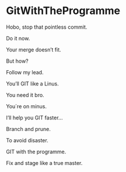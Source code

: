# GitWithTheProgramme

Hobo,
stop that pointless commit.

Do it now. 

Your merge doesn’t fit.

But how?

Follow my lead. 

You’ll GIT like a Linus.

You need it bro.

You´re on minus.

I’ll help you GIT faster...

Branch and prune.

To avoid disaster.

GIT with the programme.

Fix and stage like a true master.
